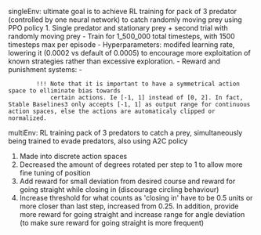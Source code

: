 singleEnv: ultimate goal is to achieve RL training for pack of 3 predator (controlled by one neural network) to catch randomly moving prey using PPO policy
    1. Single predator and stationary prey + second trial with randomly moving prey
        -   Train for 1_500_000 total timesteps, with 1500 timesteps max per episode
        -   Hyperparameters: modifed learning rate, lowering it (0.0002 vs default of 0.0005) to 
            encourage  more exploitation of known strategies rather than excessive exploration.
        -   Reward and punishment systems:
            -   

            !!! Note that it is important to have a symmetrical action space to elliminate bias towards  
                certain actions. Ie [-1, 1] instead of [0, 2]. In fact, Stable Baselines3 only accepts [-1, 1] as output range for continuous action spaces, else the actions are automaticaly clipped or normalized.
                
multiEnv: RL training pack of 3 predators to catch a prey, simultaneously being trained to evade predators, also using A2C policy

1. Made into discrete action spaces
2. Decreased the amount of degrees rotated per step to 1 to allow more fine tuning of position
3. Add reward for small deviation from desired course and reward for going straight while closing in (discourage circling behaviour)
4. Increase threshold for what counts as 'closing in' have to be 0.5 units or more closer than last step, increased from 0.25. In addition, provide more reward for going straight and increase range for angle deviation (to make sure reward for going straight is more frequent)